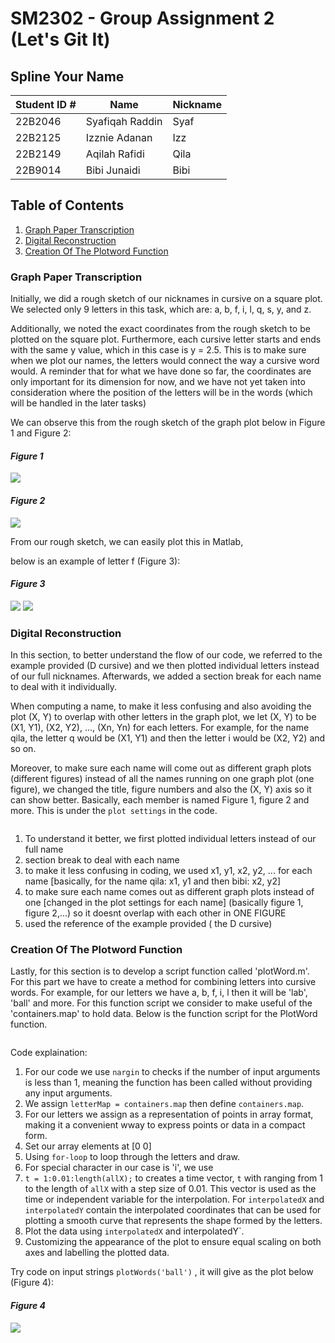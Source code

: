 # SM2302 - Group Assignment 2 (Let's Git It)
## Spline Your Name 


| Student ID \# | Name            | Nickname |
|---------------|-----------------|----------|
| 22B2046       | Syafiqah Raddin | Syaf     |
| 22B2125       | Izznie Adanan   | Izz      |
| 22B2149       | Aqilah Rafidi   | Qila     |  
| 22B9014       | Bibi Junaidi    | Bibi     |

## Table of Contents

1.  [Graph Paper Transcription](#graph-paper-transcription)
2.  [Digital Reconstruction](#digital-reconstruction)
3.  [Creation Of The Plotword Function](#creation-of-the-plotword-function)

### Graph Paper Transcription

Initially, we did a rough sketch of our nicknames in cursive on a square plot. 
We selected only 9 letters in this task, which are: a, b, f, i, l, q, s, y, and z.

Additionally, we noted the exact coordinates from the rough sketch to be plotted on the square plot.
Furthermore, each cursive letter starts and ends with the same y value, which in this case is y = 2.5. 
This is to make sure when we plot our names, the letters would connect the way a cursive word would. 
A reminder that for what we have done so far, the coordinates are only important for its dimension for now, and we have not yet taken into consideration where the position of the letters will be in the words (which will be handled in the later tasks) 

We can observe this from the rough sketch of the graph plot below in Figure 1 and Figure 2:

#### *Figure 1*
![](pictureone.jpeg)


#### *Figure 2*
![](picturetwo.jpeg)


From our rough sketch, we can easily plot this in Matlab, 

below is an example of letter f (Figure 3):

#### *Figure 3*
![](untitled1.png) ![](fsketch.jpeg)

### Digital Reconstruction

In this section, to better understand the flow of our code, we referred to the example provided (D cursive)
and we then plotted individual letters instead of our full nicknames.
Afterwards, we added a section break for each name to deal with it individually.  

When computing a name, to make it less confusing and also avoiding the plot (X, Y) to overlap with other letters in the graph plot, 
we let (X, Y) to be (X1, Y1), (X2, Y2), ..., (Xn, Yn) for each letters. 
For example, for the name qila, the letter q would be (X1, Y1) and then the letter i would be (X2, Y2) and so on. 

Moreover, to make sure each name will come out as different graph plots (different figures)
instead of all the names running on one graph plot (one figure), we changed the title, figure numbers
and also the (X, Y) axis so it can show better. Basically, each member is named Figure 1, figure 2 and more.
This is under the `plot settings` in the code. 

```
```


1. To understand it better, we first plotted individual letters instead of our full name
2. section break to deal with each name 
3. to make it less confusing in coding, we used x1, y1, x2, y2, ... for each name 
[basically, for the name qila: x1, y1 and then bibi: x2, y2]
4. to make sure each name comes out as different graph plots instead of one 
[changed in the plot settings for each name]
(basically figure 1, figure 2,...) 
so it doesnt overlap with each other in ONE FIGURE 
5. used the reference of the example provided ( the D cursive) 



### Creation Of The Plotword Function 

Lastly, for this section is to develop a script function called 'plotWord.m'. For this part we have to create a  method for combining letters into cursive words.
For example, for our letters we have a, b, f, i, l then it will be 'lab', 'ball' and more.
For this function script we consider to make useful of the 'containers.map' to hold data.
Below is the function script for the PlotWord function.

```
```

Code explaination:
1. For our code we use `nargin` to checks if the number of input arguments is less than 1, meaning the function has been called without providing any input arguments.
2. We assign `letterMap = containers.map` then define `containers.map`.
3. For our letters we assign as a representation of points in array format, making it a convenient wway to express points or data in a compact form.
4. Set our array elements at [0 0]
5. Using `for-loop` to loop through the letters and draw.
6. For special character in our case is 'i', we use ` `
7. ` t = 1:0.01:length(allX); ` to creates a time vector, `t` with ranging from 1 to the length of `allX` with a step size of 0.01. This vector is used as the time or independent variable for the interpolation.
For `interpolatedX` and `interpolatedY` contain the interpolated coordinates that can be used for plotting a smooth curve that represents the shape formed by the letters.
8. Plot the data using `interpolatedX` and interpolatedY`.
9. Customizing the appearance of the plot to ensure equal scaling on both axes and labelling the plotted data.

Try code on input strings `plotWords('ball')` , it will give as the plot below (Figure 4):

#### *Figure 4*
![](picturethree.jpg)
